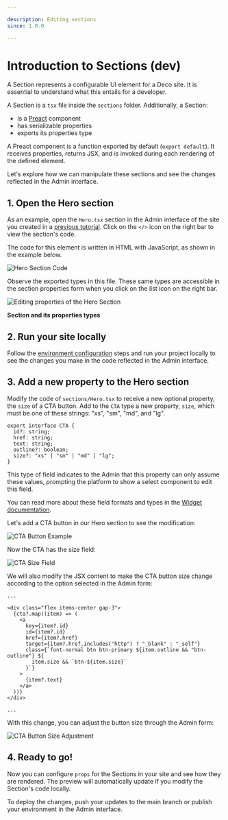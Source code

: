 ```yaml
---

description: Editing sections  
since: 1.0.0  

---
```


# Introduction to Sections (dev)

A Section represents a configurable UI element for a Deco site. 
It is essential to understand what this entails for a developer.

A Section is a `tsx` file inside the `sections` folder. 
Additionally, a Section:

- is a [Preact](https://preactjs.com/) component
- has serializable properties
- exports its properties type

A Preact component is a function exported by default (`export default`). 
It receives properties, returns JSX, and is invoked during each rendering 
of the defined element.

Let's explore how we can manipulate these sections and see the changes 
reflected in the Admin interface.

## 1. Open the Hero section

As an example, open the `Hero.tsx` section in the Admin interface of the 
site you created in a [previous tutorial](/docs/getting-started/creating-a-site/en.md). 
Click on the `</>` icon on the right bar to view the section's code.

The code for this element is written in HTML with JavaScript, as shown 
in the example below.

![Hero Section Code](/docs/editable-section/hero-section-code.png)

Observe the exported types in this file. These same types are accessible 
in the section properties form when you click on the list icon on the 
right bar.

![Editing properties of the Hero Section](/docs/editable-section/section-props.png)

**Section and its properties types**

<!-- help: precisa disso? -->
<!-- A Deco project uses the type of a component's properties to automatically generate the block editing form in the Admin. In the following figure, you can see how the Admin knows the information to be placed in the form. To do this, the Admin contacts the live site to retrieve the property data of the Sections in that project. On the other hand, the code on a site comes from GitHub, the same one the developer uses.

![Structure of Site data access](https://github.com/deco-sites/starting/assets/882438/dcc4d63a-bbb2-4f81-909a-054eef048a53) -->

## 2. Run your site locally

Follow the [environment configuration](/docs/developing-guide/setup/en.md) 
steps and run your project locally to see the changes you make in the 
code reflected in the Admin interface.

## 3. Add a new property to the Hero section

Modify the code of `sections/Hero.tsx` to receive a new optional property, 
the `size` of a CTA button. Add to the `CTA` type a new property, `size`, 
which must be one of these strings: "xs", "sm", "md", and "lg".

```tsx
export interface CTA {
  id?: string;
  href: string;
  text: string;
  outline?: boolean;
  size?: "xs" | "sm" | "md" | "lg";
}
```

This type of field indicates to the Admin that this property can only assume 
these values, prompting the platform to show a select component to edit this 
field.

You can read more about these field formats and types in the 
[Widget documentation](/docs/reference/widgets/en.md).

Let's add a CTA button in our Hero section to see the modification:

![CTA Button Example](/docs/editable-section/cta-button-example.png)

Now the CTA has the size field:

![CTA Size Field](/docs/editable-section/cta-size-field.png)

We will also modify the JSX content to make the CTA button size change 
according to the option selected in the Admin form:

```tsx
...

<div class="flex items-center gap-3">
  {cta?.map((item) => (
    <a
      key={item?.id}
      id={item?.id}
      href={item?.href}
      target={item?.href.includes("http") ? "_blank" : "_self"}
      class={`font-normal btn btn-primary ${item.outline && "btn-outline"} ${
        item.size && `btn-${item.size}`
      }`}
    >
      {item?.text}
    </a>
  ))}
</div>

...
```

With this change, you can adjust the button size through the Admin form:

![CTA Button Size Adjustment](/docs/editable-section/cta-button-size-adjustment.gif)

## 4. Ready to go!

Now you can configure `props` for the Sections in your site and see how 
they are rendered. The preview will automatically update if you modify 
the Section's code locally.

To deploy the changes, push your updates to the main branch or publish 
your environment in the Admin interface.